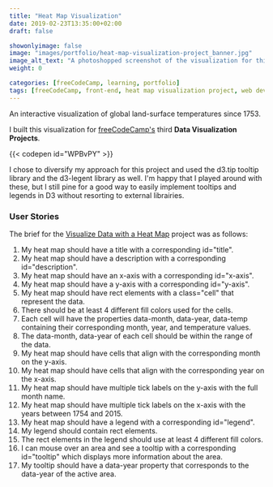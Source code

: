 ```yaml
---
title: "Heat Map Visualization"
date: 2019-02-23T13:35:00+02:00
draft: false

showonlyimage: false
image: "images/portfolio/heat-map-visualization-project_banner.jpg"
image_alt_text: "A photoshopped screenshot of the visualization for this project, showing mean global land-mass temperatures per month since 1753."
weight: 0

categories: [freeCodeCamp, learning, portfolio]
tags: [freeCodeCamp, front-end, heat map visualization project, web dev, JavaScript, CSS, SCSS, d3.js, d3.tip, d3-legend, HTML]
---
```


An interactive visualization of global land-surface temperatures since 1753.

<!--more-->

I built this visualization for [freeCodeCamp's](http://freeCodeCamp.org/) third **Data Visualization Projects**.

{{< codepen id="WPBvPY" >}}

I chose to diversify my approach for this project and used the d3.tip tooltip library and the d3-legent library as well. I'm happy that I played around with these, but I still pine for a good way to easily implement tooltips and legends in D3 without resorting to external librairies.

### User Stories

The brief for the [Visualize Data with a Heat Map](https://learn.freecodecamp.org/data-visualization/data-visualization-projects/visualize-data-with-a-heat-map) project was as follows:

1. My heat map should have a title with a corresponding id="title".
2. My heat map should have a description with a corresponding id="description".
3. My heat map should have an x-axis with a corresponding id="x-axis".
4. My heat map should have a y-axis with a corresponding id="y-axis".
5. My heat map should have rect elements with a class="cell" that represent the data.
6. There should be at least 4 different fill colors used for the cells.
7. Each cell will have the properties data-month, data-year, data-temp containing their corresponding month, year, and temperature values.
8. The data-month, data-year of each cell should be within the range of the data.
9. My heat map should have cells that align with the corresponding month on the y-axis.
10. My heat map should have cells that align with the corresponding year on the x-axis.
11. My heat map should have multiple tick labels on the y-axis with the full month name.
12. My heat map should have multiple tick labels on the x-axis with the years between 1754 and 2015.
13. My heat map should have a legend with a corresponding id="legend".
14. My legend should contain rect elements.
15. The rect elements in the legend should use at least 4 different fill colors.
16. I can mouse over an area and see a tooltip with a corresponding id="tooltip" which displays more information about the area.
16. My tooltip should have a data-year property that corresponds to the data-year of the active area.
